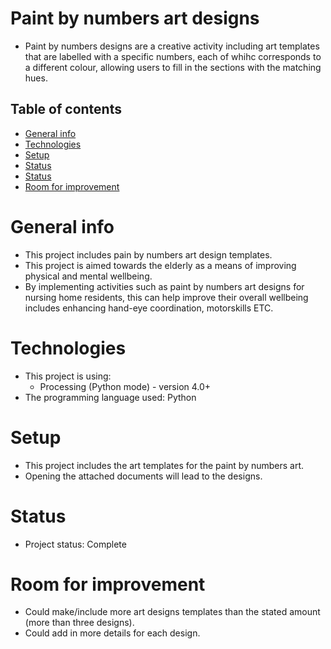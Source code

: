 # Paint by numbers art designs 

- Paint by numbers designs are a creative activity including art templates that are labelled with a specific numbers, each of whihc corresponds to a different colour, allowing users to fill in the sections with the matching hues.

## Table of contents 
- [General info](#general-info)
- [Technologies](#technologies)
- [Setup](#setup)
- [Status](#setup)
- [Status](#status)
- [Room for improvement](#room-for-improvement)

# General info 
- This project includes pain by numbers art design templates.
- This project is aimed towards the elderly as a means of improving physical and mental wellbeing.
- By implementing activities such as paint by numbers art designs for nursing home residents, this can help improve their overall wellbeing includes enhancing hand-eye coordination, motorskills ETC.

# Technologies 
- This project is using:
  * Processing (Python mode) - version 4.0+
- The programming language used: Python

# Setup
- This project includes the art templates for the paint by numbers art.
- Opening the attached documents will lead to the designs.

# Status 
- Project status: Complete

# Room for improvement 
- Could make/include more art designs templates than the stated amount (more than three designs).
- Could add in more details for each design. 



